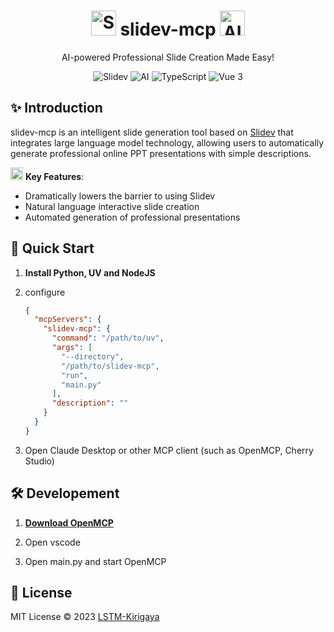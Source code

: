<div align="center">
  <h1>
    <img src="https://api.iconify.design/logos:slidev.svg" width="40" height="40" alt="Slidev"/>
    slidev-mcp 
    <img src="https://api.iconify.design/logos:openai-icon.svg" width="40" height="40" alt="AI"/>
  </h1>
  <p>AI-powered Professional Slide Creation Made Easy!</p>
  
  <div>
    <img src="https://img.shields.io/badge/Slidev-@latest-blue?logo=slidev" alt="Slidev"/>
    <img src="https://img.shields.io/badge/AI-Large%20Language%20Model-orange?logo=openai" alt="AI"/>
    <img src="https://img.shields.io/badge/TypeScript-4.9.5-blue?logo=typescript" alt="TypeScript"/>
    <img src="https://img.shields.io/badge/Vue-3.3-green?logo=vue.js" alt="Vue 3"/>
  </div>
</div>

## ✨ Introduction

slidev-mcp is an intelligent slide generation tool based on [Slidev](https://github.com/slidevjs/slidev) that integrates large language model technology, allowing users to automatically generate professional online PPT presentations with simple descriptions.

<img src="https://api.iconify.design/mdi:robot-happy-outline.svg" width="20" height="20" alt="AI"/> **Key Features**:
- Dramatically lowers the barrier to using Slidev
- Natural language interactive slide creation
- Automated generation of professional presentations

## 🚀 Quick Start

1. **Install Python, UV and NodeJS**


2. configure
    ```json
    {
      "mcpServers": {
        "slidev-mcp": {
          "command": "/path/to/uv",
          "args": [
            "--directory",
            "/path/to/slidev-mcp",
            "run",
            "main.py"
          ],
          "description": ""
        }
      }
    }
    ```

3. Open Claude Desktop or other MCP client (such as OpenMCP, Cherry Studio)

## 🛠️ Developement

1. [**Download OpenMCP**](https://kirigaya.cn/openmcp/plugin-tutorial/quick-start/acquire-openmcp.html)

2. Open vscode
3. Open main.py and start OpenMCP

## 📄 License

MIT License © 2023 [LSTM-Kirigaya](https://github.com/LSTM-Kirigaya)